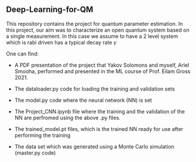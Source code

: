 ## Deep-Learning-for-QM

This repository contains the project for quantum parameter estimation.
In this project, our aim was to characterize an open quantum system based on a single measurement. In this case we assume to have a 2 level system which is rabi driven has a typical decay rate $\gamma$ 



One can find:

- A PDF presentation of the project that Yakov Solomons and myself, Ariel Smooha, performed and presented in the ML course of Prof. Eilam Gross 2021.

- The dataloader.py code for loading the training and validation sets
- The model.py code where the neural network (NN) is set
- The Project_CNN.ipynb file where the training and the validation of the NN are perfromed using the above .py files.
- The trained_model.pt files, which is the trained NN ready for use after performing the training
- The data set which was generated using a Monte Carlo simulation (master.py code)
